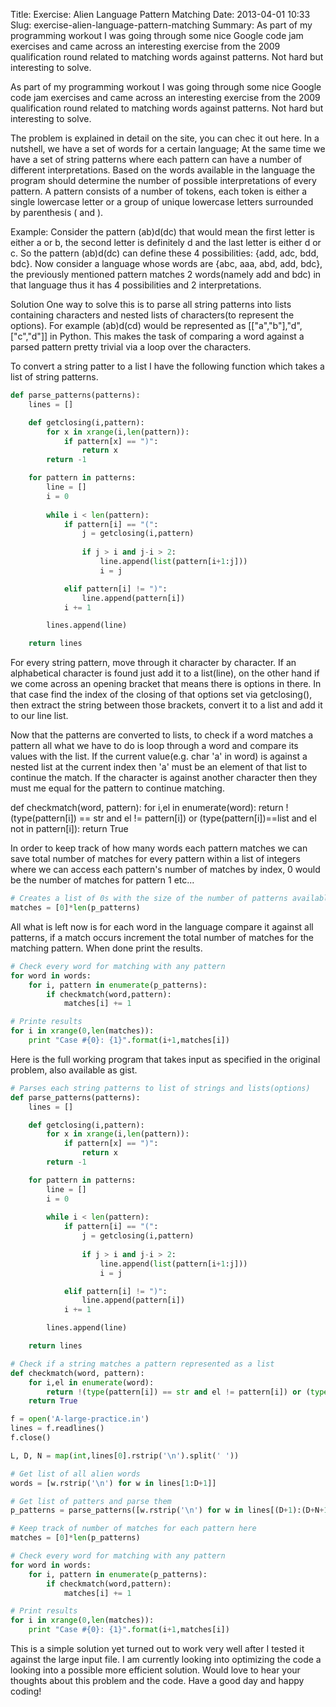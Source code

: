 Title: Exercise: Alien Language Pattern Matching
Date: 2013-04-01 10:33
Slug: exercise-alien-language-pattern-matching
Summary: As part of my programming workout I was going through some nice Google
code jam exercises and came across an interesting exercise from the 2009
qualification round related to matching words against patterns. Not hard
but interesting to solve.


As part of my programming workout I was going through some nice Google code jam exercises and came across an interesting exercise from the 2009 qualification round related to matching words against patterns. Not hard but interesting to solve.

The problem is explained in detail on the site, you can chec it out here. In a nutshell, we have a set of words for a certain language; At the same time we have a set of string patterns where each pattern can have a number of different interpretations. Based on the words available in the language the program should determine the number of possible interpretations of every pattern. A pattern consists of a number of tokens, each token is either a single lowercase letter or a group of unique lowercase letters surrounded by parenthesis ( and ).

Example:
Consider the pattern (ab)d(dc) that would mean the first letter is either a or b, the second letter is definitely d and the last letter is either d or c. So the pattern (ab)d(dc) can define these 4 possibilities: {add, adc, bdd, bdc}. Now consider a language whose words are {abc, aaa, abd, add, bdc}, the previously mentioned pattern matches 2 words(namely add and bdc) in that language thus it has 4 possibilities and 2 interpretations.

Solution
One way to solve this is to parse all string patterns into lists containing characters and nested lists of characters(to represent the options). For example (ab)d(cd) would be represented as [["a","b"],"d",["c","d"]] in Python. This makes the task of comparing a word against a parsed pattern pretty trivial via a loop over the characters.

To convert a string patter to a list I have the following function which takes a list of string patterns.


```python
def parse_patterns(patterns):
    lines = []

    def getclosing(i,pattern):
        for x in xrange(i,len(pattern)):
            if pattern[x] == ")":
                return x
        return -1

    for pattern in patterns:
        line = []
        i = 0
        
        while i < len(pattern): 
            if pattern[i] == "(":
                j = getclosing(i,pattern)
                
                if j > i and j-i > 2:
                    line.append(list(pattern[i+1:j]))
                    i = j

            elif pattern[i] != ")":
                line.append(pattern[i])
            i += 1

        lines.append(line)

    return lines
```

For every string pattern, move through it character by character. If an alphabetical character is found just add it to a list(line), on the other hand if we come across an opening bracket that means there is options in there. In that case find the index of the closing of that options set via getclosing(), then extract the string between those brackets, convert it to a list and add it to our line list.

Now that the patterns are converted to lists, to check if a word matches a pattern all what we have to do is loop through a word and compare its values with the list. If the current value(e.g. char 'a' in word) is against a nested list at the current index then 'a' must be an element of that list to continue the match. If the character is against another character then they must me equal for the pattern to continue matching.


def checkmatch(word, pattern):
    for i,el in enumerate(word):
        return !(type(pattern[i]) == str and el != pattern[i]) or (type(pattern[i])==list and el not in pattern[i]):
    return True

In order to keep track of how many words each pattern matches we can save total number of matches for every pattern within a list of integers where we can access each pattern's number of matches by index, 0 would be the number of matches for pattern 1 etc...

```python
# Creates a list of 0s with the size of the number of patterns available
matches = [0]*len(p_patterns)
```

All what is left now is for each word in the language compare it against all patterns, if a match occurs increment the total number of matches for the matching pattern. When done print the results.


```python
# Check every word for matching with any pattern
for word in words:
    for i, pattern in enumerate(p_patterns):
        if checkmatch(word,pattern):
            matches[i] += 1

# Printe results
for i in xrange(0,len(matches)):
    print "Case #{0}: {1}".format(i+1,matches[i])
```

Here is the full working program that takes input as specified in the original problem, also available as gist.


```python
# Parses each string patterns to list of strings and lists(options)
def parse_patterns(patterns):
    lines = []

    def getclosing(i,pattern):
        for x in xrange(i,len(pattern)):
            if pattern[x] == ")":
                return x
        return -1

    for pattern in patterns:
        line = []
        i = 0
        
        while i < len(pattern): 
            if pattern[i] == "(":
                j = getclosing(i,pattern)
                
                if j > i and j-i > 2:
                    line.append(list(pattern[i+1:j]))
                    i = j

            elif pattern[i] != ")":
                line.append(pattern[i])
            i += 1

        lines.append(line)

    return lines

# Check if a string matches a pattern represented as a list
def checkmatch(word, pattern):
    for i,el in enumerate(word):
        return !(type(pattern[i]) == str and el != pattern[i]) or (type(pattern[i])==list and el not in pattern[i]):
    return True

f = open('A-large-practice.in')
lines = f.readlines()
f.close()

L, D, N = map(int,lines[0].rstrip('\n').split(' '))

# Get list of all alien words
words = [w.rstrip('\n') for w in lines[1:D+1]]

# Get list of patters and parse them
p_patterns = parse_patterns([w.rstrip('\n') for w in lines[(D+1):(D+N+1)]])

# Keep track of number of matches for each pattern here
matches = [0]*len(p_patterns)

# Check every word for matching with any pattern
for word in words:
    for i, pattern in enumerate(p_patterns):
        if checkmatch(word,pattern):
            matches[i] += 1

# Print results
for i in xrange(0,len(matches)):
    print "Case #{0}: {1}".format(i+1,matches[i])
```

This is a simple solution yet turned out to work very well after I tested it against the large input file. I am currently looking into optimizing the code a looking into a possible more efficient solution. Would love to hear your thoughts about this problem and the code. Have a good day and happy coding!
